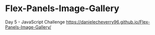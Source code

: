 # Flex-Panels-Image-Gallery
Day 5 - JavaScript Challenge
https://danielecheverry96.github.io/Flex-Panels-Image-Gallery/